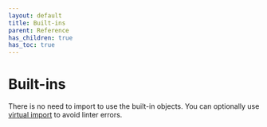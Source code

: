 ```yaml
---
layout: default
title: Built-ins
parent: Reference
has_children: true
has_toc: true
---
```


# Built-ins
There is no need to import to use the built-in objects. You can optionally use [virtual import](imports.html) to avoid linter errors.
